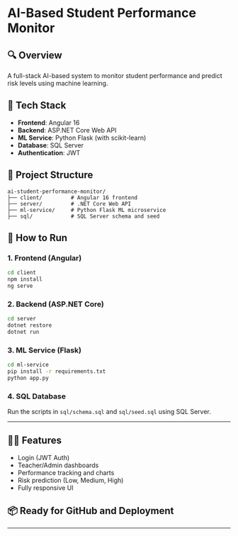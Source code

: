 
# AI-Based Student Performance Monitor

## 🔍 Overview
A full-stack AI-based system to monitor student performance and predict risk levels using machine learning.

## 🧰 Tech Stack
- **Frontend**: Angular 16
- **Backend**: ASP.NET Core Web API
- **ML Service**: Python Flask (with scikit-learn)
- **Database**: SQL Server
- **Authentication**: JWT

## 📁 Project Structure
```
ai-student-performance-monitor/
├── client/         # Angular 16 frontend
├── server/         # .NET Core Web API
├── ml-service/     # Python Flask ML microservice
├── sql/            # SQL Server schema and seed
```

## 🚀 How to Run

### 1. Frontend (Angular)
```bash
cd client
npm install
ng serve
```

### 2. Backend (ASP.NET Core)
```bash
cd server
dotnet restore
dotnet run
```

### 3. ML Service (Flask)
```bash
cd ml-service
pip install -r requirements.txt
python app.py
```

### 4. SQL Database
Run the scripts in `sql/schema.sql` and `sql/seed.sql` using SQL Server.

---

## 👨‍🏫 Features
- Login (JWT Auth)
- Teacher/Admin dashboards
- Performance tracking and charts
- Risk prediction (Low, Medium, High)
- Fully responsive UI

## 📦 Ready for GitHub and Deployment

---

